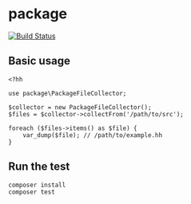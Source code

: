 package
==============================

[![Build Status](https://travis-ci.org/holyshared/package.svg?branch=master)](https://travis-ci.org/holyshared/package)


Basic usage
------------------------------

```hack
<?hh

use package\PackageFileCollector;

$collector = new PackageFileCollector();
$files = $collector->collectFrom('/path/to/src');

foreach ($files->items() as $file) {
    var_dump($file); // /path/to/example.hh
}
```

Run the test
------------------------------

	composer install
	composer test
